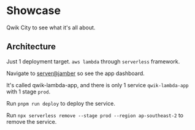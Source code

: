 # Showcase

Qwik City to see what it's all about.

## Architecture

Just 1 deployment target. `aws lambda` through `serverless` framework.

Navigate to [server@jamber](https://app.serverless.com/jamber/apps) so see the app dashboard.

It's called qwik-lambda-app, and there is only 1 service `qwik-lambda-app` with 1 stage `prod`.

Run `pnpm run deploy` to deploy the service.

Run `npx serverless remove --stage prod --region ap-southeast-2` to remove the service.
